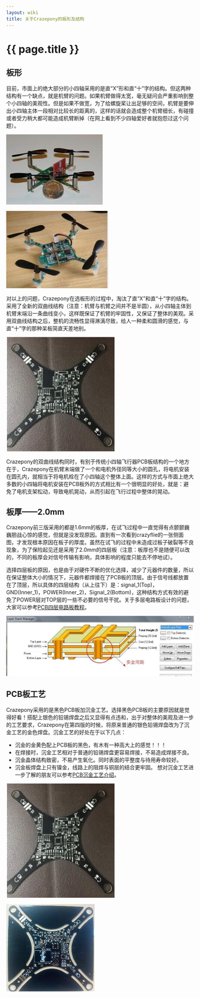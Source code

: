 ```yaml
---
layout: wiki
title: 关于Crazepony的板形及结构
---
```


# {{ page.title }}

## 板形
目前，市面上的绝大部分的小四轴采用的是直“X”形和直“十”字的结构。但这两种结构有一个缺点，就是机臂的问题。如果机臂做得太宽，毫无疑问会严重影响到整个小四轴的美观性。但是如果不做宽，为了给螺旋桨让出足够的空间，机臂是要伸出小四轴主体一段相对比较长的距离的，这样的话就会造成整个机臂细长，有碰撞或者受力稍大都可能造成机臂断掉（在网上看到不少四轴爱好者就抱怨过这个问题）。

![](/assets/img/construct-1.jpg)

![](/assets/img/construct-2.jpg)

对以上的问题，Crazepony在选板形的过程中，淘汰了直“X”和直“十”字的结构。采用了全新的双曲线结构（注意：机臂与机臂之间并不是半圆），从小四轴主体到机臂末端沿一条曲线变小，这样既保证了机臂的牢固性，又保证了整体的美观。采用双曲线结构之后，整机的流畅性显得淋漓尽致，给人一种柔和圆滑的感觉，与直“十”字的那种呆板简直天差地别。

![](/assets/img/construct-3.jpg)

Crazepony的双曲线结构同时，有别于传统小四轴飞行器PCB板结构的一个地方在于，Crazepony在机臂末端做了一个和电机外径同等大小的圆孔，将电机安装在圆孔内，就相当于将电机栓在了小四轴这个整体上面。这样的方式与市面上绝大多数的小四轴将电机安装在PCB板外的方式相比有一个很明显的好处，就是：避免了电机支架松动，导致电机晃动，从而引起在飞行过程中整体的晃动。

## 板厚——2.0mm
Crazepony前三版采用的都是1.6mm的板厚，在试飞过程中一直觉得有点颤颤巍巍胆战心惊的感觉，但就是没发现原因。直到有一次看到crazyflie的一张侧面图，才发现根本原因在板子的厚度。虽然在试飞的过程中未造成过板子破裂等不良现象，为了保险起见还是采用了2.0mm的四层板（注意：板厚也不是随便可以改的，不同的板厚会对信号传输有影响，具体影响的程度只能去不停地试）。

选择四层板的原因，也是由于对硬件不断的优化选择，减少了元器件的数量，所以在保证整体大小的情况下，元器件都焊接在了PCB板的顶层。由于信号线都放置在了顶层，所以具体的四层结构（从上往下）是：signal_1(Top)，GND(Inner_1)，POWER(Inner_2)，Signal_2(Bottom)，这种结构方式有效的避免了POWER层对TOP层的一些不必要的信号干扰。关于多层电路板设计的问题，大家可以参考[PCB四层电路板教程](http://wenku.baidu.com/link?url=K-Mgukgsj5VT2kG2Df2nZtQ-r7-bZuBZ5G0BgRD8vDGxKk0ZBNinJnnmgrWfjGP061vNpLbZlJifQogE3vhZcm0F1S6ka4kjryRFimGMAC7)。

![](/assets/img/construct-4.jpg)

## PCB板工艺
Crazepony采用的是黑色PCB板加沉金工艺。选择黑色PCB板的主要原因就是觉得好看！搭配上银色的铅锡焊盘之后又显得有点违和，出于对整体的美观及进一步的工艺要求，Crazepony在第四版的时候，将原来普通的银色铅锡焊盘改为了沉金工艺的金色焊盘。沉金工艺的好处在于以下几点：

* 沉金的金黄色配上PCB板的黑色，有木有一种高大上的感觉！！！
* 在焊接时，沉金工艺相对于普通的铅锡焊盘更容易焊接，不易造成焊接不良。
* 沉金晶体结构致密，不易产生氧化。同时表面的平整度与待用寿命较好。
* 沉金板焊盘上只有镍金，线路上的阻焊与铜层的结合更牢固。
想对沉金工艺进一步了解的朋友可以参考[PCB沉金工艺介绍](http://wenku.baidu.com/link?url=wYNR9dDGjbYzkqjUrJP81ggfRUQ9uN5svOQ3frwVMLshIjIOs-mcKathG8T8HG-kVrS7ppmsi1QOmXuDXTEB_8865pvACRjk_Uf7DD3Zyze)。

![](/assets/img/construct-5.jpg)

![](/assets/img/construct-6.jpg)

